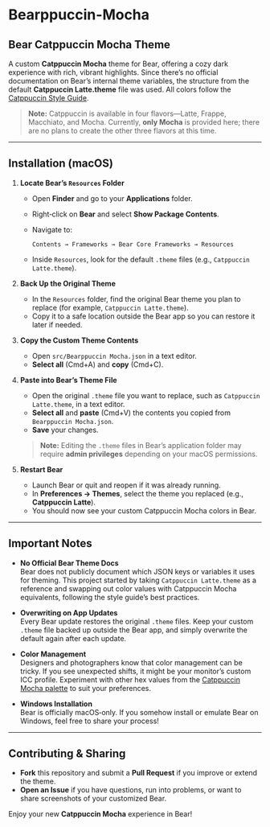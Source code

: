 # Bearppuccin-Mocha
## Bear Catppuccin Mocha Theme

A custom **Catppuccin Mocha** theme for Bear, offering a cozy dark experience with rich, vibrant highlights. Since there’s no official documentation on Bear’s internal theme variables, the structure from the default **Catppuccin Latte.theme** file was used. All colors follow the [Catppuccin Style Guide](https://github.com/catppuccin/catppuccin/blob/main/docs/style-guide.md).

> **Note:** Catppuccin is available in four flavors—Latte, Frappe, Macchiato, and Mocha. Currently, **only Mocha** is provided here; there are no plans to create the other three flavors at this time.

---

## Installation (macOS)

1. **Locate Bear’s `Resources` Folder**  
   - Open **Finder** and go to your **Applications** folder.  
   - Right‑click on **Bear** and select **Show Package Contents**.  
   - Navigate to:  
     ```
     Contents → Frameworks → Bear Core Frameworks → Resources
     ```
     
    - Inside `Resources`, look for the default `.theme` files (e.g., `Catppuccin Latte.theme`).

2. **Back Up the Original Theme**  
   - In the `Resources` folder, find the original Bear theme you plan to replace (for example, `Catppuccin Latte.theme`).  
   - Copy it to a safe location outside the Bear app so you can restore it later if needed.

3. **Copy the Custom Theme Contents**  
   - Open `src/Bearppuccin Mocha.json` in a text editor.  
   - **Select all** (Cmd+A) and **copy** (Cmd+C).

4. **Paste into Bear’s Theme File**  
   - Open the original `.theme` file you want to replace, such as `Catppuccin Latte.theme`, in a text editor.  
   - **Select all** and **paste** (Cmd+V) the contents you copied from `Bearppuccin Mocha.json`.  
   - **Save** your changes.
     
   > **Note:** Editing the `.theme` files in Bear’s application folder may require **admin privileges** depending on your macOS permissions.

5. **Restart Bear**  
   - Launch Bear or quit and reopen if it was already running.  
   - In **Preferences → Themes**, select the theme you replaced (e.g., **Catppuccin Latte**).  
   - You should now see your custom Catppuccin Mocha colors in Bear.

---

## Important Notes

- **No Official Bear Theme Docs**  
  Bear does not publicly document which JSON keys or variables it uses for theming. This project started by taking `Catppuccin Latte.theme` as a reference and swapping out color values with Catppuccin Mocha equivalents, following the style guide’s best practices.

- **Overwriting on App Updates**  
  Every Bear update restores the original `.theme` files. Keep your custom `.theme` file backed up outside the Bear app, and simply overwrite the default again after each update.

- **Color Management**  
  Designers and photographers know that color management can be tricky. If you see unexpected shifts, it might be your monitor’s custom ICC profile. Experiment with other hex values from the [Catppuccin Mocha palette](https://catppuccin.com/palette) to suit your preferences.

- **Windows Installation**  
  Bear is officially macOS‑only. If you somehow install or emulate Bear on Windows, feel free to share your process!

---

## Contributing & Sharing

- **Fork** this repository and submit a **Pull Request** if you improve or extend the theme.  
- **Open an Issue** if you have questions, run into problems, or want to share screenshots of your customized Bear.  

Enjoy your new **Catppuccin Mocha** experience in Bear!
